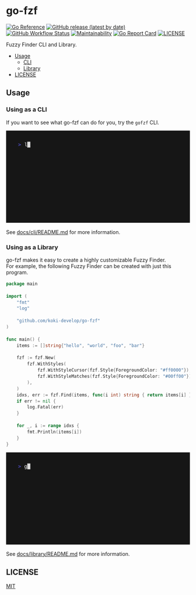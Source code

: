 # go-fzf

[![Go Reference](https://pkg.go.dev/badge/github.com/koki-develop/go-fzf.svg)](https://pkg.go.dev/github.com/koki-develop/go-fzf)
[![GitHub release (latest by date)](https://img.shields.io/github/v/release/koki-develop/go-fzf?style=flat-square)](https://github.com/koki-develop/go-fzf/releases/latest)
[![GitHub Workflow Status](https://img.shields.io/github/actions/workflow/status/koki-develop/go-fzf/ci.yml?logo=github&style=flat-square)](https://github.com/koki-develop/go-fzf/actions/workflows/ci.yml)
[![Maintainability](https://img.shields.io/codeclimate/maintainability/koki-develop/go-fzf?style=flat-square&logo=codeclimate)](https://codeclimate.com/github/koki-develop/go-fzf/maintainability)
[![Go Report Card](https://goreportcard.com/badge/github.com/koki-develop/go-fzf?style=flat-square)](https://goreportcard.com/report/github.com/koki-develop/go-fzf)
[![LICENSE](https://img.shields.io/github/license/koki-develop/go-fzf?style=flat-square)](./LICENSE)

Fuzzy Finder CLI and Library.

- [Usage](#usage)
  - [CLI](#using-as-a-cli)
  - [Library](#using-as-a-library)
- [LICENSE](#license)

## Usage

### Using as a CLI

If you want to see what go-fzf can do for you, try the `gofzf` CLI.  

![](/docs/cli/demo.gif)

See [docs/cli/README.md](./docs/cli/README.md) for more information.

### Using as a Library

go-fzf makes it easy to create a highly customizable Fuzzy Finder.  
For example, the following Fuzzy Finder can be created with just this program.

```go
package main

import (
	"fmt"
	"log"

	"github.com/koki-develop/go-fzf"
)

func main() {
	items := []string{"hello", "world", "foo", "bar"}

	fzf := fzf.New(
		fzf.WithStyles(
			fzf.WithStyleCursor(fzf.Style{ForegroundColor: "#ff0000"}),
			fzf.WithStyleMatches(fzf.Style{ForegroundColor: "#00ff00"}),
		),
	)
	idxs, err := fzf.Find(items, func(i int) string { return items[i] })
	if err != nil {
		log.Fatal(err)
	}

	for _, i := range idxs {
		fmt.Println(items[i])
	}
}
```

![](./docs/library/demo.gif)

See [docs/library/README.md](./docs/library/README.md) for more information.

## LICENSE

[MIT](./LICENSE)
